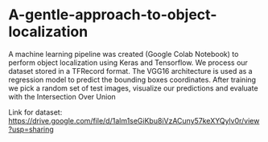 # A-gentle-approach-to-object-localization
A machine learning pipeline was created (Google Colab Notebook) to perform object localization using Keras and Tensorflow.
We process our dataset stored in a TFRecord format.
The VGG16 architecture is used as a regression model to predict the bounding boxes coordinates.
After training we pick a random set of test images, visualize our predictions and evaluate with the Intersection Over Union

Link for dataset: https://drive.google.com/file/d/1alm1seGiKbu8iVzACuny57keXYQylv0r/view?usp=sharing
